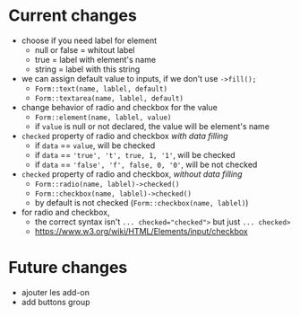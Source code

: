 # Current changes
- choose if you need label for element
  - null or false = whitout label
  - true = label with element's name
  - string = label with this string
- we can assign default value to inputs, if we don't use `->fill();`
  - `Form::text(name, lablel, default)`
  - `Form::textarea(name, lablel, default)`
- change behavior of radio and checkbox for the value
  - `Form::element(name, lablel, value)`
  - if `value` is null or not declared, the value will be element's name
- `checked` property of radio and checkbox *with data filling*
  - if `data` == `value`, will be checked
  - if `data` == `'true', 't', true, 1, '1'`, will be checked 
  - if `data` == `'false', 'f', false, 0, '0'`, will be not checked 
- `checked` property of radio and checkbox, *without data filling*
  - `Form::radio(name, lablel)->checked()`
  - `Form::checkbox(name, lablel)->checked()`
  - by default is not checked (`Form::checkbox(name, lablel)`)
- for radio and checkbox, 
  - the correct syntax isn't `... checked="checked">` but just `... checked>`
  - https://www.w3.org/wiki/HTML/Elements/input/checkbox

# Future changes
- ajouter les add-on
- add buttons group
